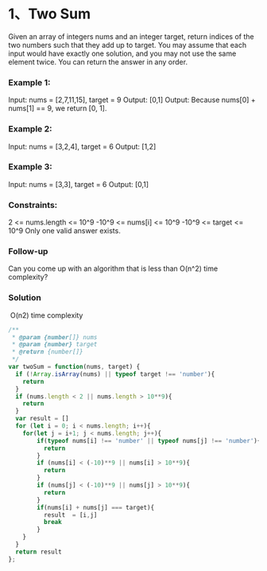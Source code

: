 # 1、Two Sum
Given an array of integers nums and an integer target, return indices of the two numbers such that they add up to target.
You may assume that each input would have exactly one solution, and you may not use the same element twice.
You can return the answer in any order.

### Example 1:
Input: nums = [2,7,11,15], target = 9
Output: [0,1]
Output: Because nums[0] + nums[1] == 9, we return [0, 1].

### Example 2:
Input: nums = [3,2,4], target = 6
Output: [1,2]

### Example 3:
Input: nums = [3,3], target = 6
Output: [0,1]

### Constraints:
2 <= nums.length <= 10^9
-10^9 <= nums[i] <= 10^9
-10^9 <= target <= 10^9
Only one valid answer exists.

### Follow-up
Can you come up with an algorithm that is less than O(n^2) time complexity?

### Solution
 O(n2) time complexity

```javascript
/**
 * @param {number[]} nums
 * @param {number} target
 * @return {number[]}
 */
var twoSum = function(nums, target) {
  if (!Array.isArray(nums) || typeof target !== 'number'){
    return
  }
  if (nums.length < 2 || nums.length > 10**9){
    return
  }
  var result = []
  for (let i = 0; i < nums.length; i++){
    for(let j = i+1; j < nums.length; j++){
        if(typeof nums[i] !== 'number' || typeof nums[j] !== 'number'){
          return
        }
        if (nums[i] < (-10)**9 || nums[i] > 10**9){
          return
        }
        if (nums[j] < (-10)**9 || nums[j] > 10**9){
          return
        }
        if(nums[i] + nums[j] === target){
          result  = [i,j]
          break
        }
    }
  }
  return result
};
```
